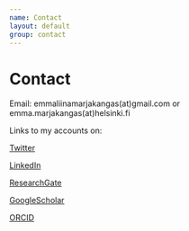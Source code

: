 ```yaml
---
name: Contact
layout: default
group: contact
---
```


<h1 class="page-header text-center"> Contact </h1>

Email: emmaliinamarjakangas(at)gmail.com or emma.marjakangas(at)helsinki.fi

Links to my accounts on:

[Twitter](http://twitter.com/EmmaMarjakangas)

[LinkedIn](https://www.linkedin.com/in/emma-liina-marjakangas/)

[ResearchGate](https://www.researchgate.net/profile/Emma-Liina-Marjakangas-2)

[GoogleScholar](https://scholar.google.com/citations?user=nkYgsYYAAAAJ&hl=fi&oi=ao)

[ORCID](https://orcid.org/0000-0002-5245-3779)
